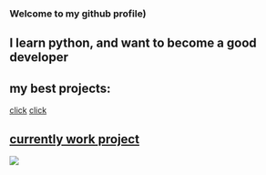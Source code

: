 ### Welcome to my github profile)

## I learn python, and want to become a good developer

## my best projects:
[click](https://github.com/GGergy/NotifyProject)
[click](https://github.com/GGergy/projectZXC)
## [currently work project](https://github.com/GGergy/TelegramTGCbot)

![](https://media.discordapp.net/attachments/1058423758781698088/1063127082017767564/Picsart_23-01-12_19-07-18-368.jpg)
